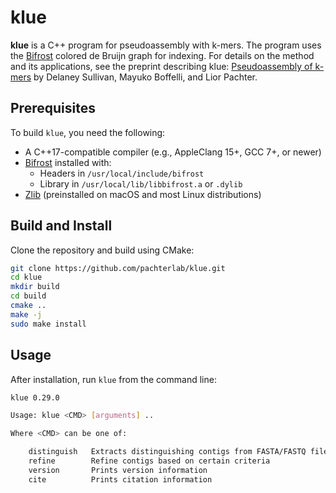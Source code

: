 # klue

**klue** is a C++ program for pseudoassembly with k-mers. The program uses the [Bifrost](https://github.com/pmelsted/Bifrost) colored de Bruijn graph for indexing. For details on the method and its applications, see the preprint describing klue: [Pseudoassembly of k-mers](https://doi.org/10.1101/2025.05.11.653354) by Delaney Sullivan, Mayuko Boffelli, and Lior Pachter.

## Prerequisites

To build `klue`, you need the following:

- A C++17-compatible compiler (e.g., AppleClang 15+, GCC 7+, or newer)
- [Bifrost](https://github.com/pmelsted/Bifrost) installed with:
  - Headers in `/usr/local/include/bifrost`
  - Library in `/usr/local/lib/libbifrost.a` or `.dylib`
- [Zlib](https://zlib.net) (preinstalled on macOS and most Linux distributions)

## Build and Install

Clone the repository and build using CMake:

```bash
git clone https://github.com/pachterlab/klue.git
cd klue
mkdir build
cd build
cmake ..
make -j
sudo make install
```

## Usage

After installation, run `klue` from the command line:

```bash
klue 0.29.0

Usage: klue <CMD> [arguments] ..

Where <CMD> can be one of:

    distinguish   Extracts distinguishing contigs from FASTA/FASTQ files 
    refine        Refine contigs based on certain criteria
    version       Prints version information
    cite          Prints citation information
```
